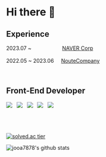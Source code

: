 
<!--
**jooa7878/jooa7878** is a ✨ _special_ ✨ repository because its `README.md` (this file) appears on your GitHub profile.

Here are some ideas to get you started:

- 🔭 I’m currently working on ...
- 🌱 I’m currently learning ...
- 👯 I’m looking to collaborate on ...
- 🤔 I’m looking for help with ...
- 💬 Ask me about ...
- 📫 How to reach me: ...
- 😄 Pronouns: ...
- ⚡ Fun fact: ...
-->

  <div align=left>
  
  # Hi there 👋
  
  ## Experience
  2023.07 ~ &nbsp;&nbsp;&nbsp;&nbsp;&nbsp;&nbsp;&nbsp;&nbsp;&nbsp;&nbsp;&nbsp;&nbsp;&nbsp;&nbsp;&nbsp;&nbsp;&nbsp;&nbsp;&nbsp;&nbsp;[NAVER Corp](https://navercorp.com)
  <br/><br/>
  2022.05 ~ 2023.06&nbsp;&nbsp;&nbsp;&nbsp;	[NouteCompany](https://webudding.com)
  
  <br/>
    
  ## Front-End Developer
  <img src="https://img.shields.io/badge/HTML5-E34F26?style=flat-square&logo=HTML5&logoColor=white"/> </a> &nbsp;
  <img src="https://img.shields.io/badge/CSS3-1572B6?style=flat-square&logo=CSS3&logoColor=white"/> </a> &nbsp;
  <img src="https://img.shields.io/badge/JavaScript-F7DF1E?style=flat-square&logo=JavaScript&logoColor=black"/> </a>&nbsp;
  <img src="https://img.shields.io/badge/ReactJS-61DAFB?style=flat-square&logo=React&logoColor=black"/> </a>&nbsp;
  <img src="https://img.shields.io/badge/TypeScript-007ACC?style=flat-square&logo=TypeScript&logoColor=white"/> </a> &nbsp;

 
  

  <br/><br/><br/>
  [![solved.ac tier](http://mazassumnida.wtf/api/generate_badge?boj=jooa7878)](https://solved.ac/jooa7878)
  
  ![jooa7878's github stats](https://github-readme-stats.vercel.app/api?username=jooa7878&show_icons=true)




  </div>
